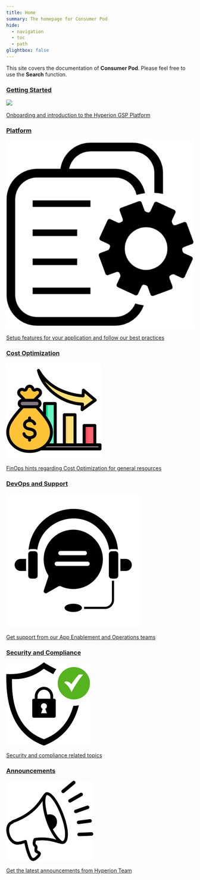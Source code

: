 ```yaml
---
title: Home
summary: The homepage for Consumer Pod
hide:
  - navigation
  - toc
  - path
glightbox: false
---
```


This site covers the documentation of **Consumer Pod**. Please feel free to use the **Search** function.

<div class="tiles">
  <a href="getting-started" class="tile">
    <h3>Getting Started</h3>
    <img src="assets/images/hyperion_logo.png">
    <p>Onboarding and introduction to the Hyperion GSP Platform</p>
  </a>
  <a href="platform" class="tile">
    <h3>Platform</h3>
    <img src="assets/images/features.png">
    <p>Setup features for your application and follow our best practices</p>
  </a>
  <!-- <a href="development-guides" class="tile">
    <h3>Development Guides</h3>
    <img src="assets/images/first_steps.png">
    <p>Guides that will help you create your environment</p>
  </a> -->
  <a href="platform/cost_optimization/" class="tile">
    <h3>Cost Optimization</h3>
    <img src="assets/images/cost_optimization.png">
    <p>FinOps hints regarding Cost Optimization for general resources</p>
  </a>
  <a href="support" class="tile">
    <h3>DevOps and Support</h3>
    <img src="assets/images/support.png">
    <p>Get support from our App Enablement and Operations teams</p>
  </a>
  <a href="security-compliance-topics" class="tile">
    <h3>Security and Compliance</h3>
    <img src="assets/images/security_logo.png">
    <p>Security and compliance related topics</p>
  </a>
  <a href="news-announcements" class="tile">
    <h3>Announcements</h3>
    <img src="assets/images/news.png">
    <p>Get the latest announcements from Hyperion Team</p>
  </a>
</div>

